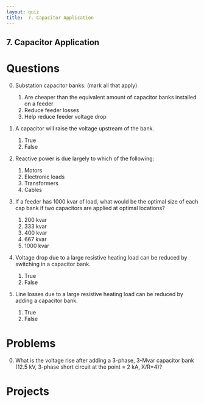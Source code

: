 ```yaml
---
layout: quiz
title:  7. Capacitor Application
---
```


## 7. Capacitor Application

# Questions

0. Substation capacitor banks: (mark all that apply)

   1. Are cheaper than the equivalent amount of capacitor banks installed on a feeder
   1. Reduce feeder losses
   1. Help reduce feeder voltage drop

0. A capacitor will raise the voltage upstream of the bank.

   1. True
   1. False

0. Reactive power is due largely to which of the following:

   1. Motors
   1. Electronic loads
   1. Transformers
   1. Cables

0. If a feeder has 1000 kvar of load, what would be the optimal size
   of each cap bank if two capacitors are applied at optimal
   locations?
   
   1. 200 kvar
   1. 333 kvar
   1. 400 kvar
   1. 667 kvar
   1. 1000 kvar

0. Voltage drop due to a large resistive heating load can be reduced
   by switching in a capacitor bank.
   
   1. True
   1. False

0. Line losses due to a large resistive heating load can be reduced by
   adding a capacitor bank.
   
   1. True
   1. False


# Problems

0. What is the voltage rise after adding a 3-phase, 3-Mvar capacitor
   bank (12.5 kV, 3-phase short circuit at the point = 2 kA, X/R=4)?

# Projects
